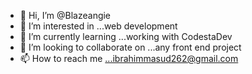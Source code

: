 - 👋 Hi, I’m @Blazeangie
- 👀 I’m interested in ...web development
- 🌱 I’m currently learning ...working with CodestaDev
- 💞️ I’m looking to collaborate on ...any front end project
- 📫 How to reach me ...ibrahimmasud262@gmail.com

<!---
Blazeangie/Blazeangie is a ✨ special ✨ repository because its `README.md` (this file) appears on your GitHub profile.
You can click the Preview link to take a look at your changes.
--->
